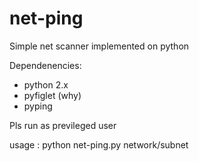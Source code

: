 # net-ping
Simple net scanner implemented on python

Dependenencies:
* python 2.x
* pyfiglet (why)
* pyping

Pls run as previleged user

usage : python net-ping.py network/subnet